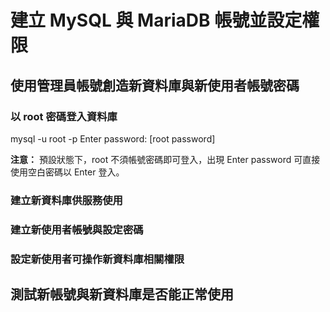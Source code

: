 # 建立 MySQL 與 MariaDB 帳號並設定權限

## 使用管理員帳號創造新資料庫與新使用者帳號密碼

### 以 root 密碼登入資料庫
  mysql -u root -p
  Enter password: [root password]

**注意：** 預設狀態下，root 不須帳號密碼即可登入，出現 Enter password 可直接使用空白密碼以 Enter 登入。

### 建立新資料庫供服務使用

### 建立新使用者帳號與設定密碼

### 設定新使用者可操作新資料庫相關權限

## 測試新帳號與新資料庫是否能正常使用
